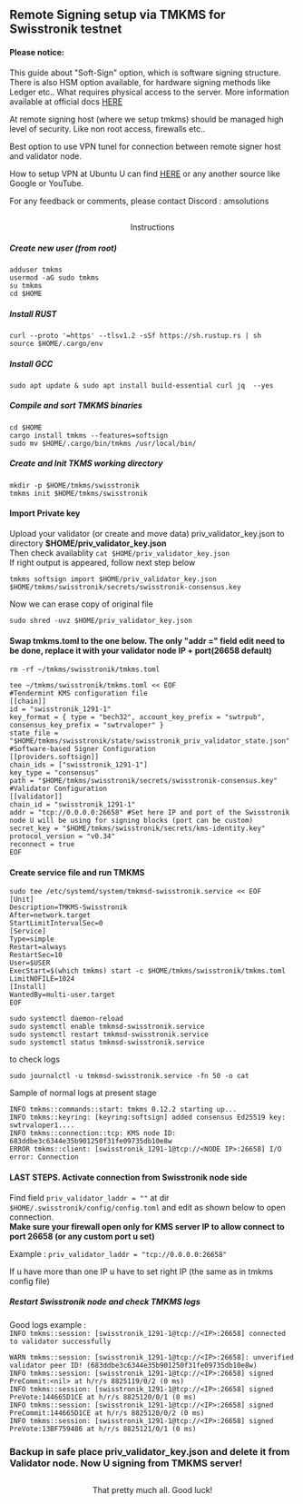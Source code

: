 ## Remote Signing setup via TMKMS for Swisstronik testnet

#### Please notice:

This guide about "Soft-Sign" option, which is software signing structure. There is also HSM option available, for hardware signing methods like Ledger etc.. What requires physical access to the server. More information available at official docs [HERE](https://github.com/iqlusioninc/tmkms)

At remote signing host (where we setup tmkms) should be managed high level of security. Like non root access, firewalls etc.. 

Best option to use VPN tunel for connection between remote signer host and validator node.

How to setup VPN at Ubuntu U can find [HERE](https://www.digitalocean.com/community/tutorials/how-to-set-up-and-configure-an-openvpn-server-on-ubuntu-20-04)
or any another source like Google or YouTube.  

For any feedback or comments, please contact Discord : amsolutions

##
<p align="center">
Instructions
</p>

##### Create new user (from root)
```
adduser tmkms
usermod -aG sudo tmkms
su tmkms
cd $HOME
```

##### Install RUST
```
curl --proto '=https' --tlsv1.2 -sSf https://sh.rustup.rs | sh
source $HOME/.cargo/env
```

##### Install GCC 
```
sudo apt update & sudo apt install build-essential curl jq  --yes
```

##### Compile and sort TMKMS binaries
```
cd $HOME
cargo install tmkms --features=softsign
sudo mv $HOME/.cargo/bin/tmkms /usr/local/bin/
```

##### Create and Init TKMS working directory
```
mkdir -p $HOME/tmkms/swisstronik
tmkms init $HOME/tmkms/swisstronik
```
#### Import Private key
Upload your validator (or create and move data) priv_validator_key.json 
to directory **$HOME/priv_validator_key.json**  
Then check availablity ```cat $HOME/priv_validator_key.json```  
If right output is appeared, follow next step below 
```
tmkms softsign import $HOME/priv_validator_key.json $HOME/tmkms/swisstronik/secrets/swisstronik-consensus.key
```
Now we can erase copy of original file  
```
sudo shred -uvz $HOME/priv_validator_key.json
```

#### Swap tmkms.toml to the one below. The only "addr =" field edit need to be done, replace it with your validator node IP + port(26658 default)
```
rm -rf ~/tmkms/swisstronik/tmkms.toml
```
```
tee ~/tmkms/swisstronik/tmkms.toml << EOF
#Tendermint KMS configuration file
[[chain]]
id = "swisstronik_1291-1"
key_format = { type = "bech32", account_key_prefix = "swtrpub", consensus_key_prefix = "swtrvaloper" }
state_file = "$HOME/tmkms/swisstronik/state/swisstronik_priv_validator_state.json"
#Software-based Signer Configuration
[[providers.softsign]]
chain_ids = ["swisstronik_1291-1"]
key_type = "consensus"
path = "$HOME/tmkms/swisstronik/secrets/swisstronik-consensus.key"
#Validator Configuration
[[validator]]
chain_id = "swisstronik_1291-1"
addr = "tcp://0.0.0.0:26658" #Set here IP and port of the Swisstronik node U will be using for signing blocks (port can be custom)   
secret_key = "$HOME/tmkms/swisstronik/secrets/kms-identity.key"
protocol_version = "v0.34"
reconnect = true
EOF
```

#### Create service file and run TMKMS
```
sudo tee /etc/systemd/system/tmkmsd-swisstronik.service << EOF
[Unit]
Description=TMKMS-Swisstronik
After=network.target
StartLimitIntervalSec=0
[Service]
Type=simple
Restart=always
RestartSec=10
User=$USER
ExecStart=$(which tmkms) start -c $HOME/tmkms/swisstronik/tmkms.toml
LimitNOFILE=1024
[Install]
WantedBy=multi-user.target
EOF
```
```
sudo systemctl daemon-reload
sudo systemctl enable tmkmsd-swisstronik.service
sudo systemctl restart tmkmsd-swisstronik.service
sudo systemctl status tmkmsd-swisstronik.service
```
to check logs
```
sudo journalctl -u tmkmsd-swisstronik.service -fn 50 -o cat
```
Sample of normal logs at present stage

`INFO tmkms::commands::start: tmkms 0.12.2 starting up...`    
`INFO tmkms::keyring: [keyring:softsign] added consensus Ed25519 key: swtrvaloper1....`    
`INFO tmkms::connection::tcp: KMS node ID: 683ddbe3c6344e35b901250f31fe09735db10e8w`  
`ERROR tmkms::client: [swisstronik_1291-1@tcp://<NODE IP>:26658] I/O error: Connection`  

#### LAST STEPS. Activate connection from Swisstronik node side

Find field `priv_validator_laddr = ""` at dir `$HOME/.swisstronik/config/config.toml` and edit as shown below to open connection.  
**Make sure your firewall open only for KMS server IP to allow connect to port 26658 (or any custom port u set)**

Example : `priv_validator_laddr = "tcp://0.0.0.0:26658"`

If u have more than one IP u have to set right IP (the same as in tmkms config file)

##### Restart Swisstronik node and check TMKMS logs   

Good logs example :  
`INFO tmkms::session: [swisstronik_1291-1@tcp://<IP>:26658] connected to validator successfully`

`WARN tmkms::session: [swisstronik_1291-1@tcp://<IP>:26658]: unverified validator peer ID! (683ddbe3c6344e35b901250f31fe09735db10e8w)`  
`INFO tmkms::session: [swisstronik_1291-1@tcp://<IP>:26658] signed PreCommit:<nil> at h/r/s 8825119/0/2 (0 ms)`  
`INFO tmkms::session: [swisstronik_1291-1@tcp://<IP>:26658] signed PreVote:144665D1CE at h/r/s 8825120/0/1 (0 ms)`  
`INFO tmkms::session: [swisstronik_1291-1@tcp://<IP>:26658] signed PreCommit:144665D1CE at h/r/s 8825120/0/2 (0 ms)`  
`INFO tmkms::session: [swisstronik_1291-1@tcp://<IP>:26658] signed PreVote:13BF759486 at h/r/s 8825121/0/1 (0 ms)`  


### Backup in safe place priv_validator_key.json and delete it from Validator node. Now U signing from TMKMS server!

##
<p align="center">
That pretty much all. Good luck!
</p>

